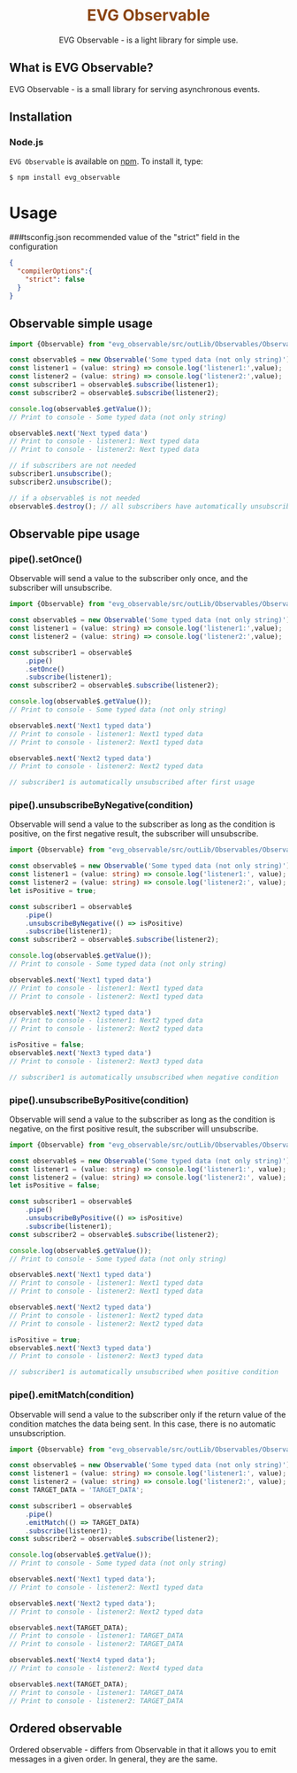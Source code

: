 <h1 align=center style="color: saddlebrown">
EVG Observable
</h1>
<p align=center>
EVG Observable - is a light library for simple use.
</p>

## What is EVG Observable?

EVG Observable - is a small library for serving asynchronous events.

## Installation

### Node.js

`EVG Observable` is available on [npm](http://npmjs.org). To install it, type:

    $ npm install evg_observable

# Usage 
###tsconfig.json 
recommended value of the "strict" field in the configuration
```json
{
  "compilerOptions":{
    "strict": false
  }
}
```

## Observable simple usage

```ts
import {Observable} from "evg_observable/src/outLib/Observables/Observable";

const observable$ = new Observable('Some typed data (not only string)');
const listener1 = (value: string) => console.log('listener1:',value);
const listener2 = (value: string) => console.log('listener2:',value);
const subscriber1 = observable$.subscribe(listener1);
const subscriber2 = observable$.subscribe(listener2);

console.log(observable$.getValue());
// Print to console - Some typed data (not only string)

observable$.next('Next typed data')
// Print to console - listener1: Next typed data
// Print to console - listener2: Next typed data

// if subscribers are not needed
subscriber1.unsubscribe();
subscriber2.unsubscribe();

// if a observable$ is not needed
observable$.destroy(); // all subscribers have automatically unsubscribed
```

## Observable pipe usage
### pipe().setOnce()

Observable will send a value to the subscriber only once, and the subscriber will unsubscribe.

```ts
import {Observable} from "evg_observable/src/outLib/Observables/Observable";

const observable$ = new Observable('Some typed data (not only string)');
const listener1 = (value: string) => console.log('listener1:',value);
const listener2 = (value: string) => console.log('listener2:',value);

const subscriber1 = observable$
    .pipe()
    .setOnce()
    .subscribe(listener1);
const subscriber2 = observable$.subscribe(listener2);

console.log(observable$.getValue());
// Print to console - Some typed data (not only string)

observable$.next('Next1 typed data')
// Print to console - listener1: Next1 typed data
// Print to console - listener2: Next1 typed data

observable$.next('Next2 typed data')
// Print to console - listener2: Next2 typed data

// subscriber1 is automatically unsubscribed after first usage
```
### pipe().unsubscribeByNegative(condition)

Observable will send a value to the subscriber as long as the condition is positive, on the first negative result, the subscriber will unsubscribe.
```ts
import {Observable} from "evg_observable/src/outLib/Observables/Observable";

const observable$ = new Observable('Some typed data (not only string)');
const listener1 = (value: string) => console.log('listener1:', value);
const listener2 = (value: string) => console.log('listener2:', value);
let isPositive = true;

const subscriber1 = observable$
    .pipe()
    .unsubscribeByNegative(() => isPositive)
    .subscribe(listener1);
const subscriber2 = observable$.subscribe(listener2);

console.log(observable$.getValue());
// Print to console - Some typed data (not only string)

observable$.next('Next1 typed data')
// Print to console - listener1: Next1 typed data
// Print to console - listener2: Next1 typed data

observable$.next('Next2 typed data')
// Print to console - listener1: Next2 typed data
// Print to console - listener2: Next2 typed data

isPositive = false;
observable$.next('Next3 typed data')
// Print to console - listener2: Next3 typed data

// subscriber1 is automatically unsubscribed when negative condition
```
### pipe().unsubscribeByPositive(condition)
Observable will send a value to the subscriber as long as the condition is negative, on the first positive result, the subscriber will unsubscribe.
```ts
import {Observable} from "evg_observable/src/outLib/Observables/Observable";

const observable$ = new Observable('Some typed data (not only string)');
const listener1 = (value: string) => console.log('listener1:', value);
const listener2 = (value: string) => console.log('listener2:', value);
let isPositive = false;

const subscriber1 = observable$
    .pipe()
    .unsubscribeByPositive(() => isPositive)
    .subscribe(listener1);
const subscriber2 = observable$.subscribe(listener2);

console.log(observable$.getValue());
// Print to console - Some typed data (not only string)

observable$.next('Next1 typed data')
// Print to console - listener1: Next1 typed data
// Print to console - listener2: Next1 typed data

observable$.next('Next2 typed data')
// Print to console - listener1: Next2 typed data
// Print to console - listener2: Next2 typed data

isPositive = true;
observable$.next('Next3 typed data')
// Print to console - listener2: Next3 typed data

// subscriber1 is automatically unsubscribed when positive condition
```
### pipe().emitMatch(condition)
Observable will send a value to the subscriber only if the return value of the condition matches the data being sent. In this case, there is no automatic unsubscription.
```ts
import {Observable} from "evg_observable/src/outLib/Observables/Observable";

const observable$ = new Observable('Some typed data (not only string)');
const listener1 = (value: string) => console.log('listener1:', value);
const listener2 = (value: string) => console.log('listener2:', value);
const TARGET_DATA = 'TARGET_DATA';

const subscriber1 = observable$
    .pipe()
    .emitMatch(() => TARGET_DATA)
    .subscribe(listener1);
const subscriber2 = observable$.subscribe(listener2);

console.log(observable$.getValue());
// Print to console - Some typed data (not only string)

observable$.next('Next1 typed data');
// Print to console - listener2: Next1 typed data

observable$.next('Next2 typed data');
// Print to console - listener2: Next2 typed data

observable$.next(TARGET_DATA);
// Print to console - listener1: TARGET_DATA
// Print to console - listener2: TARGET_DATA

observable$.next('Next4 typed data');
// Print to console - listener2: Next4 typed data

observable$.next(TARGET_DATA);
// Print to console - listener1: TARGET_DATA
// Print to console - listener2: TARGET_DATA
```

## Ordered observable
Ordered observable - differs from Observable in that it allows you to emit messages in a given order. In general, they are the same.
```ts

```